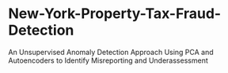 # New-York-Property-Tax-Fraud-Detection
An Unsupervised Anomaly Detection Approach Using PCA and Autoencoders to Identify Misreporting and Underassessment
